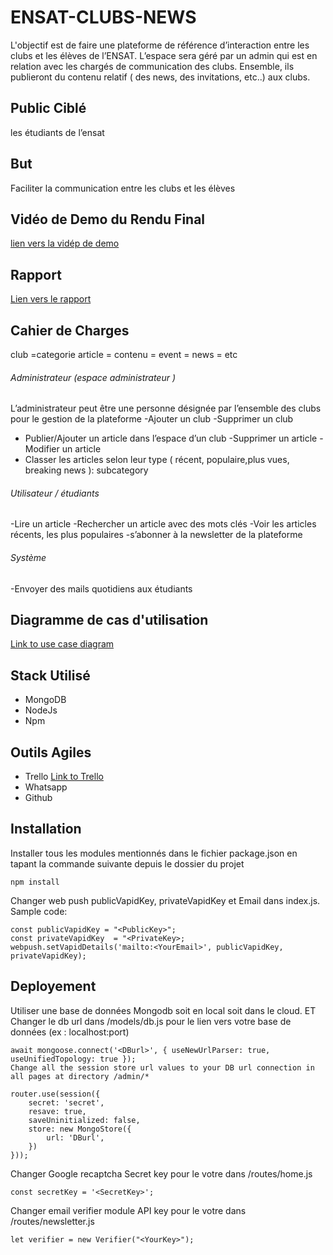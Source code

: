 # ENSAT-CLUBS-NEWS
L'objectif est de faire une plateforme de référence d’interaction entre les clubs et les élèves de l’ENSAT. L’espace sera géré par un admin qui est en relation avec les chargés de communication des clubs. Ensemble, ils publieront du contenu relatif ( des news, des invitations, etc..) aux clubs. 
## Public Ciblé 
 les étudiants de l’ensat
## But
Faciliter la communication entre les clubs et les élèves
## Vidéo de Demo du Rendu Final
[lien vers la vidép de demo](https://youtube.com)
## Rapport
[Lien vers le rapport](https://drive.google.com)
## Cahier de Charges 
club =categorie
article = contenu = event = news = etc
###### Administrateur (espace administrateur ) 
L’administrateur peut être une personne désignée par l’ensemble des clubs pour le gestion de la plateforme
-Ajouter un club
-Supprimer un club
- Publier/Ajouter un article  dans l’espace d’un club 
-Supprimer un article
-Modifier un article 
- Classer les articles selon leur type ( récent, populaire,plus vues, breaking news ): subcategory
###### Utilisateur / étudiants
-Lire un article
-Rechercher un article avec des mots clés
-Voir les articles récents, les plus populaires
-s’abonner  à la newsletter de la plateforme
######  Système
-Envoyer des mails quotidiens aux étudiants

## Diagramme de cas d'utilisation
[Link to use case diagram ](https://online.visual-paradigm.com/community/share/untitled-diagram-jrdk108ce)

## Stack Utilisé
* MongoDB
* NodeJs
* Npm

## Outils Agiles
* Trello [Link to Trello](https://trello.com/b/420OpsMN/ensat-club-news)
* Whatsapp
* Github

## Installation
Installer tous les modules mentionnés dans le fichier package.json en tapant la commande suivante
depuis le dossier du projet
```
npm install
```
Changer web push publicVapidKey, privateVapidKey et Email dans  index.js. Sample code:
```
const publicVapidKey = "<PublicKey>";  
const privateVapidKey  = "<PrivateKey>;  
webpush.setVapidDetails('mailto:<YourEmail>', publicVapidKey, privateVapidKey);
```  
## Deployement
Utiliser une base de données Mongodb soit en local soit dans le cloud.
ET Changer  le  db url dans  /models/db.js pour le lien vers votre base de données (ex : localhost:port)
```
await mongoose.connect('<DBurl>', { useNewUrlParser: true, useUnifiedTopology: true });  
Change all the session store url values to your DB url connection in all pages at directory /admin/*

router.use(session({
    secret: 'secret',
    resave: true,
    saveUninitialized: false,
    store: new MongoStore({
        url: 'DBurl',
    })
}));
 ```
Changer Google recaptcha Secret key pour le votre dans /routes/home.js
```
const secretKey = '<SecretKey>';
  ```
Changer email verifier module API key pour le votre dans  /routes/newsletter.js
```
let verifier = new Verifier("<YourKey>");
```
